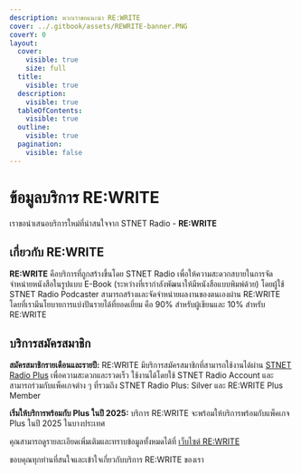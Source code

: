 ```yaml
---
description: พวกเราขอแนะนำ RE:WRITE
cover: ../.gitbook/assets/REWRITE-banner.PNG
coverY: 0
layout:
  cover:
    visible: true
    size: full
  title:
    visible: true
  description:
    visible: true
  tableOfContents:
    visible: true
  outline:
    visible: true
  pagination:
    visible: false
---
```


# ข้อมูลบริการ RE:WRITE

เราขอนำเสนอบริการใหม่ที่น่าสนใจจาก STNET Radio - **RE:WRITE**

## เกี่ยวกับ RE:WRITE

**RE:WRITE** คือบริการที่ถูกสร้างขึ้นโดย STNET Radio เพื่อให้ความสะดวกสบายในการจัดจำหน่ายหนังสือในรูปแบบ E-Book (ระหว่างที่เรากำลังพัฒนาให้มีหนังสือแบบพิมพ์ด้วย) โดยผู้ใช้ STNET Radio Podcaster สามารถสร้างและจัดจำหน่ายผลงานของตนเองผ่าน RE:WRITE โดยที่เรามีนโยบายการแบ่งปันรายได้ที่ยอดเยี่ยม คือ 90% สำหรับผู้เขียนและ 10% สำหรับ RE:WRITE

## บริการสมัครสมาชิก

**สมัครสมาชิกรายเดือนและรายปี:** RE:WRITE มีบริการสมัครสมาชิกที่สามารถใช้งานได้ผ่าน [STNET Radio Plus](https://stnetradio.co/plus) เพื่อความสะดวกและรวดเร็ว ใช้งานได้โดยใช้ STNET Radio Account และสามารถร่วมกับแพ็คเกจต่าง ๆ ที่รวมถึง STNET Radio Plus: Silver และ RE:WRITE Plus Member

**เริ่มให้บริการพร้อมกับ Plus ในปี 2025:** บริการ RE:WRITE จะพร้อมให้บริการพร้อมกับแพ็คเกจ Plus ในปี 2025 ในบางประเทศ

คุณสามารถดูรายละเอียดเพิ่มเติมและทราบข้อมูลทั้งหมดได้ที่ [เว็บไซต์ RE:WRITE](https://rewrite.stnetradio.co/about)

ขอบคุณทุกท่านที่สนใจและเข้าใจเกี่ยวกับบริการ RE:WRITE ของเรา
